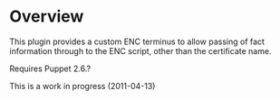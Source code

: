 # Overview #

This plugin provides a custom ENC terminus to allow passing of fact information
through to the ENC script, other than the certificate name.

Requires Puppet 2.6.?

This is a work in progress (2011-04-13)

